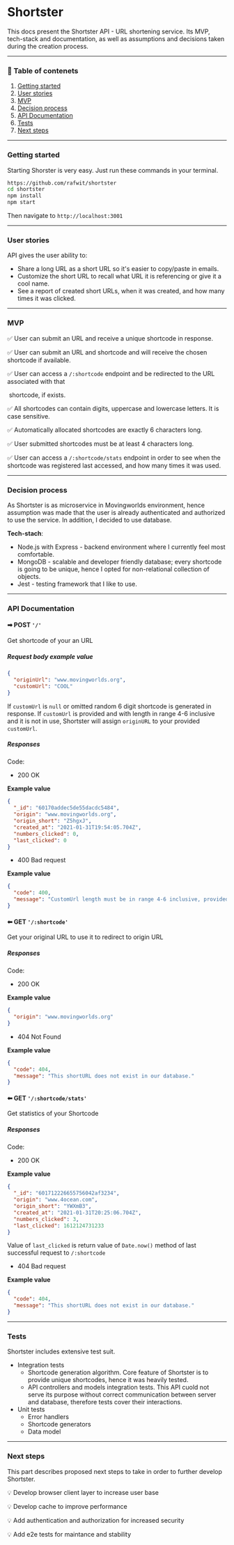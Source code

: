 # Shortster

This docs present the Shortster API - URL shortening service. Its MVP, tech-stack and documentation, as well as assumptions and decisions taken during the creation process.

---

### 🔎 Table of contenets

1. [Getting started](#getting-started)
2. [User stories](#user-stories)
3. [MVP](#mvp)
4. [Decision process](#decision-process)
5. [API Documentation](#api-documentation)
6. [Tests](#tests)
7. [Next steps](#next-steps)

---

### Getting started

Starting Shorster is very easy. Just run these commands in your terminal.

```bash
https://github.com/rafwit/shortster
cd shortster
npm install
npm start
```

Then navigate to `http://localhost:3001`

---

### User stories

API gives the user ability to:

- Share a long URL as a short URL so it's easier to copy/paste in emails.
- Customize the short URL to recall what URL it is referencing or give it a cool name.
- See a report of created short URLs, when it was created, and how many times it was clicked.

---

### MVP

✅ User can submit an URL and receive a unique shortcode in response.

✅ User can submit an URL and shortcode and will receive the chosen shortcode if available.

✅ User can access a `/:shortcode` endpoint and be redirected to the URL associated with that

​ shortcode, if exists.

✅ All shortcodes can contain digits, uppercase and lowercase letters. It is case sensitive.

✅ Automatically allocated shortcodes are exactly 6 characters long.

✅ User submitted shortcodes must be at least 4 characters long.

✅ User can access a `/:shortcode/stats` endpoint in order to see when the shortcode was registered last accessed, and how many times it was used.

---

### Decision process

As Shortster is as microservice in Movingworlds environment, hence assumption was made that the user is already authenticated and authorized to use the service. In addition, I decided to use database.

**Tech-stach**:

- Node.js with Express - backend environment where I currently feel most comfortable.
- MongoDB - scalable and developer friendly database; every shortcode is going to be unique, hence I opted for non-relational collection of objects.
- Jest - testing framework that I like to use.

---

### API Documentation

#### ➡ POST `'/'`

Get shortcode of your an URL

##### Request body example value

```json
{
  "originUrl": "www.movingworlds.org",
  "customUrl": "COOL"
}
```

If `customUrl` is `null` or omitted random 6 digit shortcode is generated in response. If `customUrl` is provided and with length in range 4-6 inclusive and it is not in use, Shortster will assign `originURL` to your provided `customUrl`.

##### Responses

Code:

- 200 OK

**Example value**

```json
{
  "_id": "60170addec5de55dacdc5484",
  "origin": "www.movingworlds.org",
  "origin_short": "Z5hgxJ",
  "created_at": "2021-01-31T19:54:05.704Z",
  "numbers_clicked": 0,
  "last_clicked": 0
}
```

- 400 Bad request

**Example value**

```json
{
  "code": 400,
  "message": "CustomUrl length must be in range 4-6 inclusive, provided customUrl length is: 3"
}
```

#### ⬅ GET `'/:shortcode'`

Get your original URL to use it to redirect to origin URL

##### Responses

Code:

- 200 OK

**Example value**

```json
{
  "origin": "www.movingworlds.org"
}
```

- 404 Not Found

**Example value**

```json
{
  "code": 404,
  "message": "This shortURL does not exist in our database."
}
```

#### ⬅ GET `'/:shortcode/stats'`

Get statistics of your Shortcode

##### Responses

Code:

- 200 OK

**Example value**

```json
{
  "_id": "601712226655756042af3234",
  "origin": "www.4ocean.com",
  "origin_short": "YWXmB3",
  "created_at": "2021-01-31T20:25:06.704Z",
  "numbers_clicked": 3,
  "last_clicked": 1612124731233
}
```

Value of `last_clicked` is return value of `Date.now()` method of last successful request to `/:shortcode`

- 404 Bad request

**Example value**

```json
{
  "code": 404,
  "message": "This shortURL does not exist in our database."
}
```

---

### Tests

Shortster includes extensive test suit.

- Integration tests
  - Shortcode generation algorithm. Core feature of Shortster is to provide unique shortcodes, hence it was heavily tested.
  - API controllers and models integration tests. This API cuold not serve its purpose without correct communication between server and database, therefore tests cover their interactions.
- Unit tests
  - Error handlers
  - Shortcode generators
  - Data model

---

### Next steps

This part describes proposed next steps to take in order to further develop Shortster.

💡 Develop browser client layer to increase user base

💡 Develop cache to improve performance

💡 Add authentication and authorization for increased security

💡 Add e2e tests for maintance and stability
